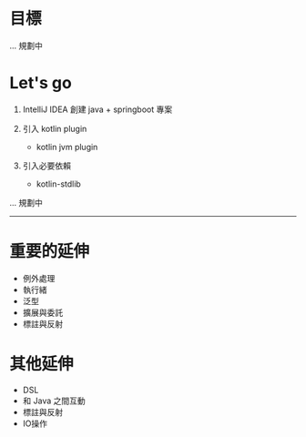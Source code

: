# 目標

... 規劃中


# Let's go
1.  IntelliJ IDEA 創建 java + springboot 專案

2.  引入 kotlin plugin

	- kotlin jvm plugin

3. 引入必要依賴
	- kotlin-stdlib

... 規劃中


---

# 重要的延伸
- 例外處理
- 執行緒
- 泛型
- 擴展與委託
- 標註與反射



# 其他延伸
- DSL
- 和 Java 之間互動
- 標註與反射
- IO操作
